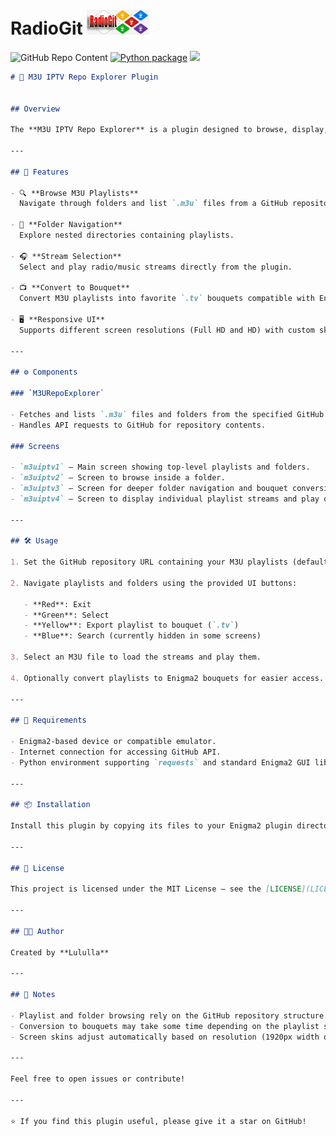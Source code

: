 #   RadioGit  ![Plugin RadioGit](https://github.com/Belfagor2005/RadioGit/blob/main/usr/lib/enigma2/python/Plugins/Extensions/RadioGit/plugin.png?raw=true)

![GitHub Repo Content](https://img.shields.io/badge/github-junguler/m3u--radio--music--playlists-blue) [![Python package](https://github.com/Belfagor2005/RadioGit/actions/workflows/pylint.yml/badge.svg)](https://github.com/Belfagor2005/RadioGit/actions/workflows/pylint.yml) ![](https://komarev.com/ghpvc/?username=Belfagor2005)

```markdown
# 🎵 M3U IPTV Repo Explorer Plugin


## Overview

The **M3U IPTV Repo Explorer** is a plugin designed to browse, display, and interact with M3U playlist files stored in a GitHub repository. It provides a user-friendly interface to navigate folders and playlists, select radio/music streams, and convert playlists into favorite `.tv` bouquets for Enigma2-based devices.

---

## 🚀 Features

- 🔍 **Browse M3U Playlists**  
  Navigate through folders and list `.m3u` files from a GitHub repository.

- 📂 **Folder Navigation**  
  Explore nested directories containing playlists.

- 🎧 **Stream Selection**  
  Select and play radio/music streams directly from the plugin.

- 📺 **Convert to Bouquet**  
  Convert M3U playlists into favorite `.tv` bouquets compatible with Enigma2.

- 🖥️ **Responsive UI**  
  Supports different screen resolutions (Full HD and HD) with custom skins.

---

## ⚙️ Components

### `M3URepoExplorer`

- Fetches and lists `.m3u` files and folders from the specified GitHub repository URL.
- Handles API requests to GitHub for repository contents.

### Screens

- `m3uiptv1` — Main screen showing top-level playlists and folders.
- `m3uiptv2` — Screen to browse inside a folder.
- `m3uiptv3` — Screen for deeper folder navigation and bouquet conversion.
- `m3uiptv4` — Screen to display individual playlist streams and play or search them.

---

## 🛠️ Usage

1. Set the GitHub repository URL containing your M3U playlists (default is `https://api.github.com/repos/junguler/m3u-radio-music-playlists/contents/`).

2. Navigate playlists and folders using the provided UI buttons:

   - **Red**: Exit  
   - **Green**: Select  
   - **Yellow**: Export playlist to bouquet (`.tv`)  
   - **Blue**: Search (currently hidden in some screens)

3. Select an M3U file to load the streams and play them.

4. Optionally convert playlists to Enigma2 bouquets for easier access.

---

## 🔧 Requirements

- Enigma2-based device or compatible emulator.
- Internet connection for accessing GitHub API.
- Python environment supporting `requests` and standard Enigma2 GUI libraries.

---

## 📦 Installation

Install this plugin by copying its files to your Enigma2 plugin directory and configuring your Enigma2 device to load it.

---

## 📄 License

This project is licensed under the MIT License — see the [LICENSE](LICENSE) file for details.

---

## 👨‍💻 Author

Created by **Lululla**

---

## 🚩 Notes

- Playlist and folder browsing rely on the GitHub repository structure and API availability.
- Conversion to bouquets may take some time depending on the playlist size.
- Screen skins adjust automatically based on resolution (1920px width or others).

---

Feel free to open issues or contribute!

---

⭐️ If you find this plugin useful, please give it a star on GitHub!

```

